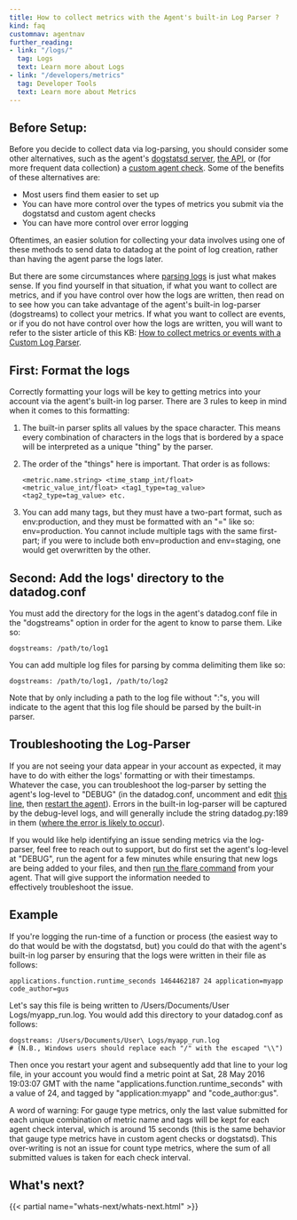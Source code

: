 ```yaml
---
title: How to collect metrics with the Agent's built-in Log Parser ?
kind: faq
customnav: agentnav
further_reading:
- link: "/logs/"
  tag: Logs
  text: Learn more about Logs
- link: "/developers/metrics"
  tag: Developer Tools
  text: Learn more about Metrics
---
```


## Before Setup:

Before you decide to collect data via log-parsing, you should consider some other alternatives, such as the agent's [dogstatsd server](/developers/dogstatsd), [the API](/api), or (for more frequent data collection) a [custom agent check](/agent/agent_checks). Some of the benefits of these alternatives are:

* Most users find them easier to set up
* You can have more control over the types of metrics you submit via the dogstatsd and custom agent checks
* You can have more control over error logging

Oftentimes, an easier solution for collecting your data involves using one of these methods to send data to datadog at the point of log creation, rather than having the agent parse the logs later.

But there are some circumstances where [parsing logs](/agent/logs) is just what makes sense. If you find yourself in that situation, if what you want to collect are metrics, and if you have control over how the logs are written, then read on to see how you can take advantage of the agent's built-in log-parser (dogstreams) to collect your metrics. If what you want to collect are events, or if you do not have control over how the logs are written, you will want to refer to the sister article of this KB: [How to collect metrics or events with a Custom Log Parser](/agent/faq/how-to-collect-metrics-or-events-with-a-custom-log-parser). 

## First: Format the logs

Correctly formatting your logs will be key to getting metrics into your account via the agent's built-in log parser. There are 3 rules to keep in mind when it comes to this formatting:

1. The built-in parser splits all values by the space character. This means every combination of characters in the logs that is bordered by a space will be interpreted as a unique "thing" by the parser.

2. The order of the "things" here is important. That order is as follows:
    ```
    <metric.name.string> <time_stamp_int/float> <metric_value_int/float> <tag1_type=tag_value> <tag2_type=tag_value> etc.
    ```

3. You can add many tags, but they must have a two-part format, such as env:production, and they must be formatted with an "=" like so: env=production. You cannot include multiple tags with the same first-part; if you were to include both env=production and env=staging, one would get overwritten by the other.

## Second: Add the logs' directory to the datadog.conf

You must add the directory for the logs in the agent's datadog.conf file in the "dogstreams" option in order for the agent to know to parse them. Like so:
```
dogstreams: /path/to/log1
```

You can add multiple log files for parsing by comma delimiting them like so:
```
dogstreams: /path/to/log1, /path/to/log2
```

Note that by only including a path to the log file without ":"s, you will indicate to the agent that this log file should be parsed by the built-in parser.

## Troubleshooting the Log-Parser

If you are not seeing your data appear in your account as expected, it may have to do with either the logs' formatting or with their timestamps. Whatever the case, you can troubleshoot the log-parser by setting the agent's log-level to "DEBUG" (in the datadog.conf, uncomment and edit [this line](https://github.com/DataDog/dd-agent/blob/5.7.x/datadog.conf.example#L211), then [restart the agent](/agent/faq/start-stop-restart-the-datadog-agent)). Errors in the built-in log-parser will be captured by the debug-level logs, and will generally include the string datadog.py:189 in them ([where the error is likely to occur](https://github.com/DataDog/dd-agent/blob/5.7.x/checks/datadog.py#L189)). 

If you would like help identifying an issue sending metrics via the log-parser, feel free to reach out to support, but do first set the agent's log-level at "DEBUG", run the agent for a few minutes while ensuring that new logs are being added to your files, and then [run the flare command](/agent/faq/send-logs-and-configs-to-datadog-via-flare-command) from your agent. That will give support the information needed to effectively troubleshoot the issue. 

## Example

If you're logging the run-time of a function or process (the easiest way to do that would be with the dogstatsd, but) you could do that with the agent's built-in log parser by ensuring that the logs were written in their file as follows:
```
applications.function.runtime_seconds 1464462187 24 application=myapp code_author=gus
```

Let's say this file is being written to /Users/Documents/User Logs/myapp_run.log. You would add this directory to your datadog.conf as follows:

```
dogstreams: /Users/Documents/User\ Logs/myapp_run.log
# (N.B., Windows users should replace each "/" with the escaped "\\")
```

Then once you restart your agent and subsequently add that line to your log file, in your account you would find a metric point at Sat, 28 May 2016 19:03:07 GMT with the name "applications.function.runtime_seconds" with a value of 24, and tagged by "application:myapp" and "code_author:gus".

A word of warning: For gauge type metrics, only the last value submitted for each unique combination of metric name and tags will be kept for each agent check interval, which is around 15 seconds (this is the same behavior that gauge type metrics have in custom agent checks or dogstatsd). This over-writing is not an issue for count type metrics, where the sum of all submitted values is taken for each check interval.

## What's next?

{{< partial name="whats-next/whats-next.html" >}}